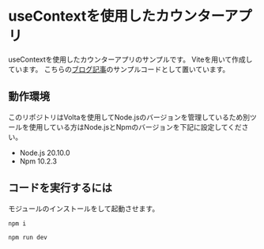# useContextを使用したカウンターアプリ

useContextを使用したカウンターアプリのサンプルです。
Viteを用いて作成しています。
こちらの[ブログ記事](https://www.saga-web-engineer-blog.com/posts/counter-usecontext)のサンプルコードとして置いています。

## 動作環境

このリポジトリはVoltaを使用してNode.jsのバージョンを管理しているため別ツールを使用している方はNode.jsとNpmのバージョンを下記に設定してください。

- Node.js 20.10.0
- Npm 10.2.3

## コードを実行するには

モジュールのインストールをして起動させます。
```bash
npm i
```

```bash
npm run dev
```
